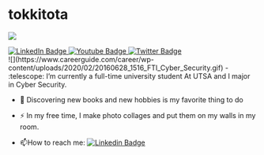 # tokkitota
![](https://media.tenor.com/GfSX-u7VGM4AAAAC/coding.gif)
<div id="badges">
  <a href="your-linkedin-URL">
    <img src="https://img.shields.io/badge/LinkedIn-blue?style=for-the-badge&logo=linkedin&logoColor=white" alt="LinkedIn Badge"/>
  </a>
  <a href="your-youtube-URL">
    <img src="https://img.shields.io/badge/YouTube-red?style=for-the-badge&logo=youtube&logoColor=white" alt="Youtube Badge"/>
  </a>
  <a href="your-twitter-URL">
    <img src="https://img.shields.io/badge/Twitter-blue?style=for-the-badge&logo=twitter&logoColor=white" alt="Twitter Badge"/>
  </a>
</div>
![](https://www.careerguide.com/career/wp-content/uploads/2020/02/20160628_1516_FTI_Cyber_Security.gif)
- :telescope: I’m currently a full-time university student At UTSA and I major in Cyber Security.

- :seedling: Discovering new books and new hobbies is my favorite thing to do

- :zap: In my free time, I make photo collages and put them on my walls in my room.

- :mailbox:How to reach me: [![Linkedin Badge](https://img.shields.io/badge/-kakbar-blue?style=flat&logo=Linkedin&logoColor=white)](your-linkedin-url)
